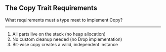## The Copy Trait Requirements

What requirements must a type meet to implement Copy?

---

1. All parts live on the stack (no heap allocation)
2. No custom cleanup needed (no Drop implementation)
3. Bit-wise copy creates a valid, independent instance

